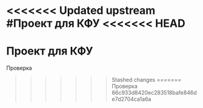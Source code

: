 <<<<<<< Updated upstream
#Проект для КФУ
<<<<<<< HEAD
=======
# Проект для КФУ

Проверка
>>>>>>> Stashed changes
=======
Проверка
>>>>>>> 66c933d8420ec283518bafe846de7d2704ca1a6a
